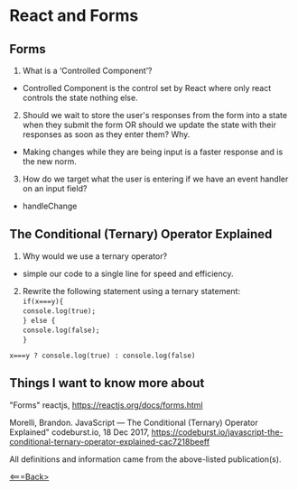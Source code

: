 # React and Forms

## Forms

1. What is a ‘Controlled Component’?

- Controlled Component is the control set by React where only react controls the state nothing else.

2. Should we wait to store the user's responses from the form into a state when they submit the form OR should we update the state with their responses as soon as they enter them? Why.

- Making changes while they are being input is a faster response and is the new norm.

3. How do we target what the user is entering if we have an event handler on an input field?

- handleChange

## The Conditional (Ternary) Operator Explained

1. Why would we use a ternary operator?

- simple our code to a single line for speed and efficiency.

2. Rewrite the following statement using a ternary statement:<br>
  ```if(x===y){```<br>
 ```console.log(true);```<br>
 ```} else {```<br>
 ```console.log(false);```<br>
 ```}```<br>

  ```x===y ? console.log(true) : console.log(false)```

## Things I want to know more about

"Forms" reactjs, <https://reactjs.org/docs/forms.html>

Morelli, Brandon. JavaScript — The Conditional (Ternary) Operator Explained" codeburst.io, 18 Dec 2017, <https://codeburst.io/javascript-the-conditional-ternary-operator-explained-cac7218beeff>

All definitions and information came from the above-listed publication(s).

[<===Back>](README.md)
